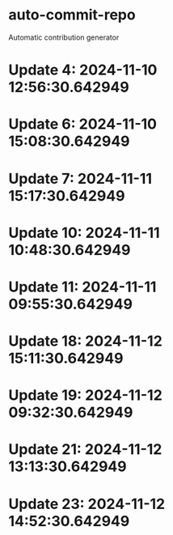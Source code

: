 # auto-commit-repo

Automatic contribution generator

# Update 4: 2024-11-10 12:56:30.642949

# Update 6: 2024-11-10 15:08:30.642949

# Update 7: 2024-11-11 15:17:30.642949

# Update 10: 2024-11-11 10:48:30.642949

# Update 11: 2024-11-11 09:55:30.642949

# Update 18: 2024-11-12 15:11:30.642949

# Update 19: 2024-11-12 09:32:30.642949

# Update 21: 2024-11-12 13:13:30.642949

# Update 23: 2024-11-12 14:52:30.642949
